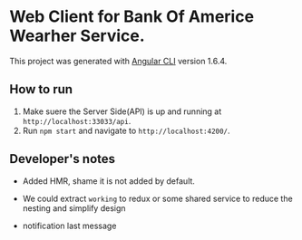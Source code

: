 # Web Client for Bank Of Americe Wearher Service.

This project was generated with [Angular CLI](https://github.com/angular/angular-cli) version 1.6.4.

## How to run

1. Make suere the Server Side(API) is up and running at `http://localhost:33033/api`.
2. Run `npm start` and  navigate to `http://localhost:4200/`.

## Developer's notes

- Added HMR, shame it is not added by default.
- We could extract `working` to redux or some shared service to reduce the nesting and simplify design

- notification last message
